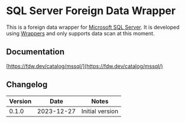 # SQL Server Foreign Data Wrapper

This is a foreign data wrapper for [Microsoft SQL Server](https://www.microsoft.com/en-au/sql-server/). It is developed using [Wrappers](https://github.com/supabase/wrappers) and only supports data scan at this moment.

## Documentation

[https://fdw.dev/catalog/mssql/](https://fdw.dev/catalog/mssql/)

## Changelog

| Version | Date       | Notes                                                |
| ------- | ---------- | ---------------------------------------------------- |
| 0.1.0   | 2023-12-27 | Initial version                                      |

